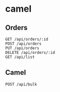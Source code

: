 # camel

## Orders

    GET /api/orders/:id
    POST /api/orders
    PUT /api/orders
    DELETE /api/orders/:id
    GET /api/list

## Camel

    POST /api/bulk
